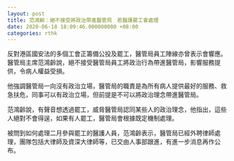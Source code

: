 ```yaml
---
layout: post
title: 范鴻齡：絕不接受將政治帶進醫管局　若醫護罷工會處理
date: 2020-06-18 18:09:46.000000000 +08:00
categories: rthk
---
```


反對港區國安法的多個工會正籌備公投及罷工，醫管局員工陣線亦曾表示會響應。醫管局主席范鴻齡說，絕不接受醫管局員工將政治行為帶進醫管局，影響服務提供，令病人權益受損。

他強調醫管局一向沒有政治立場，醫管局的職責是為所有病人提供最好的服務、救急扶危，同事可以有政治立場，但前提是不可以將政治理念帶進醫管局。

范鴻齡說，有聲音想透過罷工，威脅醫管局認同某些人的政治理念，他指出，這些人絕對不會得逞，如果有人罷工，醫管局會根據既定機制處理。

被問到如何處理二月參與罷工的醫護人員，范鴻齡表示，醫管局已經外聘律師處理，團隊包括大律師及資深大律師等，已交由人事部跟進，有進一步消息再作公布。
